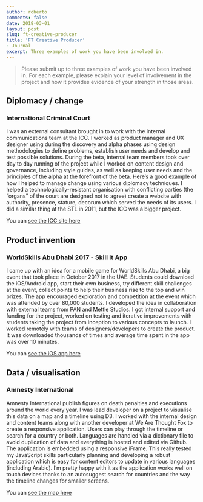 ```yaml
---
author: roberto
comments: false
date: 2018-03-01
layout: post
slug: ft-creative-producer
title: 'FT Creative Producer'
- Journal
excerpt: Three examples of work you have been involved in.
---
```


> Please submit up to three examples of work you have been involved in. For each example, please explain your level of involvement in the project and how it provides evidence of your strength in those areas.

## Diplomacy / change
### International Criminal Court
I was an external consultant brought in to work with the internal communications team at the ICC. I worked as product manager and UX designer using during the discovery and alpha phases using design methodologies to define problems, establish user needs and develop and test possible solutions. During the beta, internal team members took over day to day running of the project while I worked on content design and governance, including style guides, as well as keeping user needs and the principles of the alpha at the forefront of the beta. Here’s a good example of how I helped to manage change using various diplomacy techniques. I helped a technologically-resistant organisation with conflicting parties (the “organs” of the court are designed not to agree) create a website with authority, presence, stature, decorum which served the needs of its users. I did a similar thing at the STL in 2011, but the ICC was a bigger project.

You can [see the ICC site here](https://www.icc-cpi.int)

## Product invention
### WorldSkills Abu Dhabi 2017 - Skill It App
I came up with an idea for a mobile game for WorldSkills Abu Dhabi, a big event that took place in October 2017 in the UAE. Students could download the iOS/Android app, start their own business, try different skill challenges at the event, collect points to help their business rise to the top and win prizes. The app encouraged exploration and competition at the event which was attended by over 80,000 students. I developed the idea in collaboration with external teams from PAN and Mettle Studios. I got internal support and funding for the project, worked on testing and iterative improvements with students taking the project from inception to various concepts to launch. I worked remotely with teams of designers/developers to create the product. It was downloaded thousands of times and average time spent in the app was over 10 minutes.

You can [see the iOS app here](https://itunes.apple.com/gb/app/skill-it-worldskills/id1287564305?mt=8)

## Data / visualisation
### Amnesty International
Amnesty International publish figures on death penalties and executions around the world every year. I was lead developer on a project to visualise this data on a map and a timeline using D3. I worked with the internal design and content teams along with another developer at We Are Thought Fox to create a responsive application. Users can play through the timeline or search for a country or both. Languages are handled via a dictionary file to avoid duplication of data and everything is hosted and edited via Github. The application is embedded using a responsive iFrame. This really tested my JavaScript skills particularly planning and developing a robust application which is easy for content editors to update in various languages (including Arabic). I’m pretty happy with it as the application works well on touch devices thanks to an autosuggest search for countries and the way the timeline changes for smaller screens.

You can [see the map here](https://www.amnesty.org/en/what-we-do/death-penalty/)
